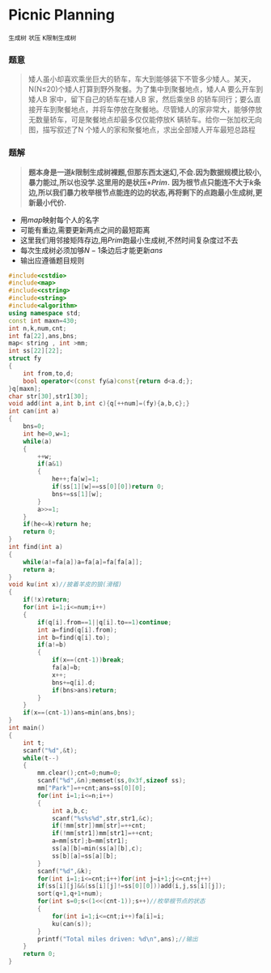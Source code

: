 # Picnic Planning

`生成树` `状压` `K限制生成树`
### 题意
> 矮人虽小却喜欢乘坐巨大的轿车，车大到能够装下不管多少矮人。某天，N(N≤20)个矮人打算到野外聚餐。为了集中到聚餐地点，矮人A 要么开车到矮人B 家中，留下自己的轿车在矮人B 家，然后乘坐B 的轿车同行；要么直接开车到聚餐地点，并将车停放在聚餐地。尽管矮人的家非常大，能够停放无数量轿车，可是聚餐地点却最多仅仅能停放K 辆轿车。给你一张加权无向图，描写叙述了N 个矮人的家和聚餐地点，求出全部矮人开车最短总路程

### 题解
> **题本身是一道$k$限制生成树裸题,但那东西太迷幻,不会.因为数据规模比较小,暴力能过,所以也没学.这里用的是状压$+Prim$.**
> **因为根节点只能连不大于$k$条边,所以我们暴力枚举根节点能连的边的状态,再将剩下的点跑最小生成树,更新最小代价.**

- 用$map$映射每个人的名字
- 可能有重边,需要更新两点之间的最短距离
- 这里我们用邻接矩阵存边,用$Prim$跑最小生成树,不然时间复杂度过不去
- 每次生成树必须加够$N-1$条边后才能更新$ans$
- 输出应遵循题目规则

```cpp
#include<cstdio>
#include<map>
#include<cstring>
#include<string>
#include<algorithm>
using namespace std;
const int maxn=430;
int n,k,num,cnt;
int fa[22],ans,bns;
map< string , int >mm;
int ss[22][22];
struct fy
{
	int from,to,d;
	bool operator<(const fy&a)const{return d<a.d;};
}q[maxn];
char str[30],str1[30];
void add(int a,int b,int c){q[++num]=(fy){a,b,c};}
int can(int a)
{
	bns=0;
	int he=0,w=1;
	while(a)
	{
		++w;
		if(a&1)
		{
			he++;fa[w]=1;
			if(ss[1][w]==ss[0][0])return 0;
			bns+=ss[1][w];
		}
		a>>=1;
	}
	if(he<=k)return he;
	return 0;
}
int find(int a)
{
	while(a!=fa[a])a=fa[a]=fa[fa[a]];
	return a;
}
void ku(int x)//披着羊皮的狼(滑稽)
{
	if(!x)return;
	for(int i=1;i<=num;i++)
	{
		if(q[i].from==1||q[i].to==1)continue;
		int a=find(q[i].from);
		int b=find(q[i].to);
		if(a!=b)
		{
			if(x==(cnt-1))break;
			fa[a]=b;
			x++;
			bns+=q[i].d;
			if(bns>ans)return;
		}
	}
	if(x==(cnt-1))ans=min(ans,bns);
}
int main()
{
	int t;
	scanf("%d",&t);
	while(t--)
	{
		mm.clear();cnt=0;num=0;
		scanf("%d",&n);memset(ss,0x3f,sizeof ss);
		mm["Park"]=++cnt;ans=ss[0][0];
		for(int i=1;i<=n;i++)
		{
			int a,b,c;
			scanf("%s%s%d",str,str1,&c);
			if(!mm[str])mm[str]=++cnt;
			if(!mm[str1])mm[str1]=++cnt;
			a=mm[str];b=mm[str1];
			ss[a][b]=min(ss[a][b],c);
			ss[b][a]=ss[a][b];
		}
		scanf("%d",&k);
		for(int i=1;i<=cnt;i++)for(int j=i+1;j<=cnt;j++)
		if(ss[i][j]&&(ss[i][j]!=ss[0][0]))add(i,j,ss[i][j]);
		sort(q+1,q+1+num);
		for(int s=0;s<(1<<(cnt-1));s++)//枚举根节点的状态
		{
			for(int i=1;i<=cnt;i++)fa[i]=i;
			ku(can(s));
		}
		printf("Total miles driven: %d\n",ans);//输出
	}
	return 0;
}
```
<!--stackedit_data:
eyJoaXN0b3J5IjpbLTIwNTg2NDcyMTddfQ==
-->